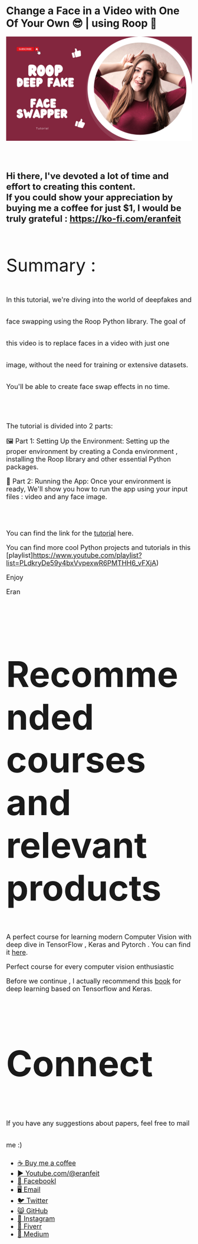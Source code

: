 # Change a Face in a Video with One Of Your Own 😎 | using Roop 🌟

<p align="center">
  <img width="800" src="Roop - Deep fake - Face swapper.png" "image">
</p>

##
<br/><br/> 

**<font size="5">Hi there,
I've devoted a lot of time and effort to creating this content. <br/> 
If you could show your appreciation by buying me a coffee for just $1, I would be truly grateful : https://ko-fi.com/eranfeit**

<br/><br/>
<font size= "7" >
Summary : <br/>


<font size= "4" >
In this tutorial, we're diving into the world of deepfakes and face swapping using the Roop Python library. 
The goal of this video is to replace faces in a video with just one image, without the need for training or extensive datasets. 
You'll be able to create face swap effects in no time.

<br/><br/> 

The tutorial is divided into 2 parts:

🖼️ Part 1: Setting Up the Environment: Setting up the proper environment by creating a Conda environment , installing the Roop library and other essential Python packages. 

🧠 Part 2: Running the App: Once your environment is ready, We'll show you how to run the app using your input files : video and any face image.

<br/><br/> 

You can find the link for the [tutorial](https://youtu.be/2wqHbrD2x4o) here. 

You can find more cool Python projects and tutorials in this [playlist]https://www.youtube.com/playlist?list=PLdkryDe59y4bxVvpexwR6PMTHH6_vFXjA)

Enjoy

Eran
<br/><br/> 

</font>

# Recommended courses and relevant products 
<font size= "4" >

A perfect course for learning modern Computer Vision with deep dive in TensorFlow , Keras and Pytorch . You can find it [here](http://bit.ly/3HeDy1V).

Perfect course for every computer vision enthusiastic

Before we continue , I actually recommend this [book](https://amzn.to/3STWZ2N) for deep learning based on Tensorflow and Keras. 



</font>

# Connect

<font size= "4" >
If you have any suggestions about papers, feel free to mail me :)

- [☕ Buy me a coffee](https://ko-fi.com/eranfeit)
- [▶️ Youtube.com/@eranfeit](https://www.youtube.com/channel/UCTiWJJhaH6BviSWKLJUM9sg)
- [🐙 Facebookl](https://www.facebook.com/groups/3080601358933585)
- [🖥️ Email](mailto:feitgemel@gmail.com)
- [🐦 Twitter](https://twitter.com/eran_feit )
- [😸 GitHub](https://github.com/feitgemel)
- [📸 Instagram](https://www.instagram.com/eran_feit/)
- [🤝 Fiverr ](https://www.fiverr.com/s/mB3Pbb)
- [📝 Medium ](https://medium.com/@feitgemel)


</font>

